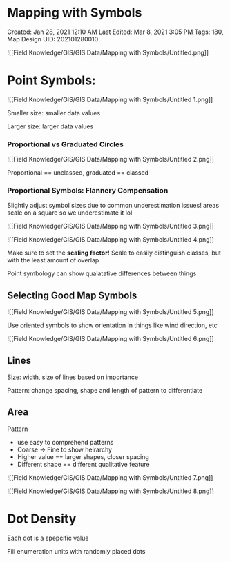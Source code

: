 # Mapping with Symbols

Created: Jan 28, 2021 12:10 AM
Last Edited: Mar 8, 2021 3:05 PM
Tags: 180, Map Design
UID: 202101280010

![[Field Knowledge/GIS/GIS Data/Mapping with Symbols/Untitled.png]]

# Point Symbols:

![[Field Knowledge/GIS/GIS Data/Mapping with Symbols/Untitled 1.png]]

Smaller size: smaller data values

Larger size: larger data values

### Proportional vs Graduated Circles

![[Field Knowledge/GIS/GIS Data/Mapping with Symbols/Untitled 2.png]]

Proportional == unclassed, graduated == classed

### Proportional Symbols: Flannery Compensation

Slightly adjust symbol sizes due to common underestimation issues! areas scale on a square so we underestimate it lol

![[Field Knowledge/GIS/GIS Data/Mapping with Symbols/Untitled 3.png]]

![[Field Knowledge/GIS/GIS Data/Mapping with Symbols/Untitled 4.png]]

Make sure to set the **scaling factor!** Scale to easily distinguish classes, but with the least amount of overlap

Point symbology can show qualatative differences between things

## Selecting Good Map Symbols

![[Field Knowledge/GIS/GIS Data/Mapping with Symbols/Untitled 5.png]]

Use oriented symbols to show orientation in things like wind direction, etc

![[Field Knowledge/GIS/GIS Data/Mapping with Symbols/Untitled 6.png]]

## Lines

Size: width, size of lines based on importance

Pattern: change spacing, shape and length of pattern to differentiate

## Area

Pattern

- use easy to comprehend patterns
- Coarse → Fine to show heirarchy
- Higher value == larger shapes, closer spacing
- Different shape == different qualitative feature

![[Field Knowledge/GIS/GIS Data/Mapping with Symbols/Untitled 7.png]]

![[Field Knowledge/GIS/GIS Data/Mapping with Symbols/Untitled 8.png]]

# Dot Density

Each dot is a spepcific value

Fill enumeration units with randomly placed dots